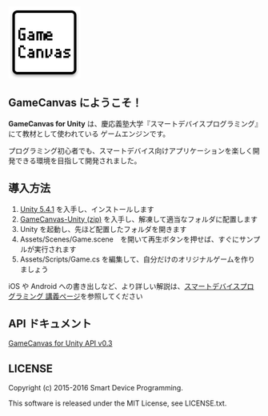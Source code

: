 ![GameCanvas](Assets/UnityGC/Icons/GameCanvas_144.png)

## GameCanvas にようこそ！

**GameCanvas for Unity** は、慶応義塾大学『スマートデバイスプログラミング』にて教材として使われている ゲームエンジンです。

プログラミング初心者でも、スマートデバイス向けアプリケーションを楽しく開発できる環境を目指して開発されました。

## 導入方法
1. [Unity 5.4.1](https://store.unity.com/ja/download) を入手し、インストールします
1. [GameCanvas-Unity (zip)](https://github.com/sfc-sdp/GameCanvas-Unity/archive/master.zip) を入手し、解凍して適当なフォルダに配置します
1. Unity を起動し、先ほど配置したフォルダを開きます
1. Assets/Scenes/Game.scene　を開いて再生ボタンを押せば、すぐにサンプルが実行されます
1. Assets/Scripts/Game.cs を編集して、自分だけのオリジナルゲームを作りましょう

iOS や Android への書き出しなど、より詳しい解説は、[スマートデバイスプログラミング 講義ページ](http://web.sfc.keio.ac.jp/~wadari/sdp/)を参照してください

## API ドキュメント
[GameCanvas for Unity API v0.3](https://sfc-sdp.github.io/GameCanvas-Unity/doc/class_game_canvas_1_1_game_canvas.html)

## LICENSE
Copyright (c) 2015-2016 Smart Device Programming.

This software is released under the MIT License, see LICENSE.txt.
